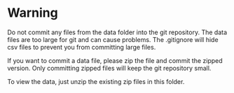<h1>Warning</h1>

Do not commit any files from the data folder into the git repository.
The data files are too large for git and can cause problems. The .gitignore will hide csv files to prevent you from
committing large files.

If you want to commit a data file, please zip the file and commit the zipped version. 
Only committing zipped files will keep the git repository small.

To view the data, just unzip the existing zip files in this folder.